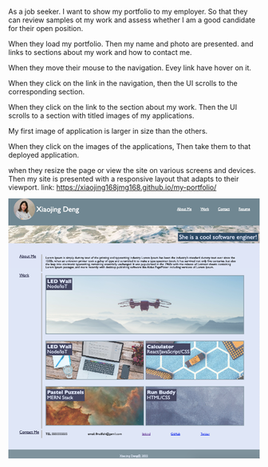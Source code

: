 As a job seeker.
I want to show my portfolio to my employer.
So that they can review samples ot my work and assess whether I am a good candidate for their open position.

When they load my portfolio. Then my name and photo are presented. and links to sections about my work and how to contact me. 

When they move their mouse to the navigation. Evey link have hover on it.

When they click on the link in the navigation, then the UI scrolls to the corresponding section.

When they click on the link to the section about my work. Then the UI scrolls to a section with titled images of my applications.

My first image of application is larger in size than the others.

When they click on the images of the applications, Then take them to that deployed application.

when they resize the page or view the site on various screens and devices. Then my site is presented with a responsive layout that adapts to their viewport.
link: https://xiaojing168jmg168.github.io/my-portfolio/

![screenshot](./assets/images/screen-shot.jpg)